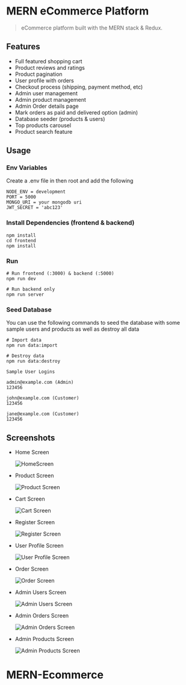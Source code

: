 # MERN eCommerce Platform

> eCommerce platform built with the MERN stack & Redux.

## Features

- Full featured shopping cart
- Product reviews and ratings
- Product pagination
- User profile with orders
- Checkout process (shipping, payment method, etc)
- Admin user management
- Admin product management
- Admin Order details page
- Mark orders as paid and delivered option (admin)
- Database seeder (products & users)
- Top products carousel
- Product search feature

## Usage

### Env Variables

Create a .env file in then root and add the following

```
NODE_ENV = development
PORT = 5000
MONGO_URI = your mongodb uri
JWT_SECRET = 'abc123'
```

### Install Dependencies (frontend & backend)

```
npm install
cd frontend
npm install
```

### Run

```
# Run frontend (:3000) & backend (:5000)
npm run dev

# Run backend only
npm run server
```

### Seed Database

You can use the following commands to seed the database with some sample users and products as well as destroy all data

```
# Import data
npm run data:import

# Destroy data
npm run data:destroy
```

```
Sample User Logins

admin@example.com (Admin)
123456

john@example.com (Customer)
123456

jane@example.com (Customer)
123456
```

## Screenshots

- Home Screen

  ![HomeScreen](https://i.imgur.com/UnluhBX.png)

- Product Screen

  ![Product Screen](https://i.imgur.com/rztBxmD.png)

- Cart Screen

  ![Cart Screen](https://i.imgur.com/r1l4e7p.png)

- Register Screen

  ![Register Screen](https://i.imgur.com/G7AoTWl.png)

- User Profile Screen

  ![User Profile Screen](https://i.imgur.com/RjHMD0U.png)

- Order Screen

  ![Order Screen](https://i.imgur.com/0NwMfhU.png)

- Admin Users Screen

  ![Admin Users Screen](https://i.imgur.com/qPoHlFp.png)

- Admin Orders Screen

  ![Admin Orders Screen](https://i.imgur.com/D0TCAhX.png)

- Admin Products Screen

  ![Admin Products Screen](https://i.imgur.com/ISlHdBg.png)
# MERN-Ecommerce

